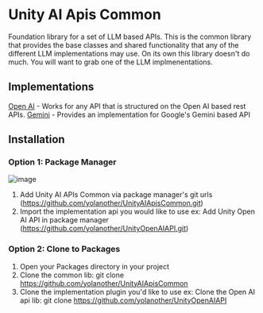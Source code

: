 # Unity AI Apis Common
Foundation library for a set of LLM based APIs. This is the common library that provides the base classes and shared functionality that any of the different LLM implementations may use. On its own this library doesn't do much. You will want to grab one of the LLM implmenentations.

## Implementations
[Open AI](https://github.com/yolanother/UnityOpenAIAPI) - Works for any API that is structured on the Open AI based rest APIs.
[Gemini](https://github.com/yolanother/UnityGeminiAPI) - Provides an implementation for Google's Gemini based API

## Installation
### Option 1: Package Manager
![image](https://github.com/user-attachments/assets/338cb582-3946-4d83-957f-78d3685ece75)
1. Add Unity AI APIs Common via package manager's git urls (https://github.com/yolanother/UnityAIApisCommon.git)
2. Import the implementation api you would like to use
   ex: Add Unity Open AI API in package manager (https://github.com/yolanother/UnityOpenAIAPI.git)

### Option 2: Clone to Packages
1. Open your Packages directory in your project
2. Clone the common lib: git clone https://github.com/yolanother/UnityAIApisCommon
3. Clone the implementation plugin you'd like to use
ex: Clone the Open AI api lib: git clone https://github.com/yolanother/UnityOpenAIAPI

